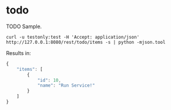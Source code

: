 todo
====

TODO Sample.

```
curl -u testonly:test -H 'Accept: application/json' http://127.0.0.1:8080/rest/todo/items -s | python -mjson.tool
```

Results in:

```js
{
    "items": [
        {
            "id": 10,
            "name": "Run Service!"
        }
    ]
}
```
